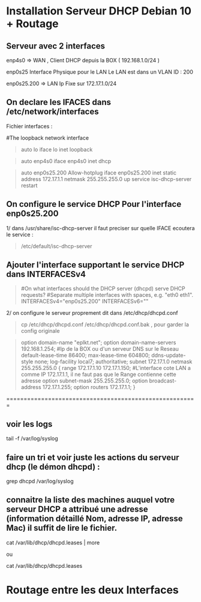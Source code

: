 # Installation Serveur DHCP Debian 10 + Routage
## Serveur avec 2 interfaces 

enp4s0 => WAN , Client DHCP depuis la BOX ( 192.168.1.0/24 )

enp0s25 Interface Physique pour le LAN
Le LAN est dans un VLAN ID : 200

enp0s25.200 => LAN Ip Fixe sur 172.17.1.0/24


## On declare les IFACES dans /etc/network/interfaces

Fichier interfaces :

#The loopback network interface
> auto lo
> iface lo inet loopback

> auto enp4s0
> iface enp4s0 inet dhcp

> auto enp0s25.200
> Allow-hotplug
> iface enp0s25.200 inet static
> address 172.17.1.1
> netmask 255.255.255.0
> up service isc-dhcp-server restart


## On configure le service DHCP Pour l'interface enp0s25.200

1/ dans /usr/share/isc-dhcp-server il faut preciser sur quelle IFACE ecoutera le service :

> /etc/default/isc-dhcp-server

## Ajouter l'interface supportant le service DHCP dans INTERFACESv4
> #On what interfaces should the DHCP server (dhcpd) serve DHCP requests?
> #Separate multiple interfaces with spaces, e.g. "eth0 eth1".
> INTERFACESv4="enp0s25.200"
> INTERFACESv6=""


2/ on configure le serveur proprement dit dans /etc/dhcp/dhcpd.conf

> cp /etc/dhcp/dhcpd.conf /etc/dhcp/dhcpd.conf.bak , pour garder la config originale

> option domain-name "eplkt.net";
> option domain-name-servers 192.168.1.254;       #Ip de la BOX ou d'un serveur DNS sur le Reseau
> default-lease-time 86400;
> max-lease-time 604800;
> ddns-update-style none;
> log-facility local7;
> authoritative;
> subnet 172.17.1.0 netmask 255.255.255.0 {
> range 172.17.1.10 172.17.1.150;                 #L'interface cote LAN a comme IP 172.17.1.1, il ne faut pas que le Range contienne cette adresse
> option subnet-mask 255.255.255.0;
> option broadcast-address 172.17.1.255;
> option routers 172.17.1.1;
> }

=======================================================
## voir les logs

tail -f /var/log/syslog

## faire un tri et voir juste les actions du serveur dhcp (le démon dhcpd) :

grep dhcpd /var/log/syslog

## connaitre la liste des machines auquel votre serveur DHCP a attribué une adresse (information détaillé Nom, adresse IP, adresse Mac) il suffit de lire le fichier.

cat /var/lib/dhcp/dhcpd.leases | more

ou

cat /var/lib/dhcp/dhcpd.leases 

# Routage entre les deux Interfaces
